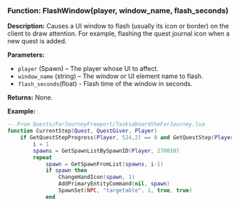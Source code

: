 ### Function: FlashWindow(player, window_name, flash_seconds)

**Description:**
Causes a UI window to flash (usually its icon or border) on the client to draw attention. For example, flashing the quest journal icon when a new quest is added.

**Parameters:**
- `player` (Spawn) – The player whose UI to affect.
- `window_name` (string) – The window or UI element name to flash.
- `flash_seconds`(float) - Flash time of the window in seconds.

**Returns:** None.

**Example:**

```lua
-- From Quests/FarJourneyFreeport/TasksaboardtheFarJourney.lua
function CurrentStep(Quest, QuestGiver, Player)
	if GetQuestStepProgress(Player, 524,2) == 0 and GetQuestStep(Player, 524) == 2 then
		i = 1
		spawns = GetSpawnListBySpawnID(Player, 270010)
		repeat
			spawn = GetSpawnFromList(spawns, i-1)
			if spawn then
				ChangeHandIcon(spawn, 1)
				AddPrimaryEntityCommand(nil, spawn)
				SpawnSet(NPC, "targetable", 1, true, true)
			end
```
